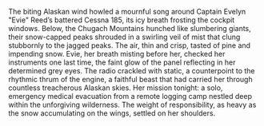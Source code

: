 The biting Alaskan wind howled a mournful song around Captain Evelyn "Evie" Reed’s battered Cessna 185, its icy breath frosting the cockpit windows.  Below, the Chugach Mountains hunched like slumbering giants, their snow-capped peaks shrouded in a swirling veil of mist that clung stubbornly to the jagged peaks. The air, thin and crisp, tasted of pine and impending snow.  Evie, her breath misting before her, checked her instruments one last time, the faint glow of the panel reflecting in her determined grey eyes.  The radio crackled with static, a counterpoint to the rhythmic thrum of the engine, a faithful beast that had carried her through countless treacherous Alaskan skies.  Her mission tonight: a solo, emergency medical evacuation from a remote logging camp nestled deep within the unforgiving wilderness.  The weight of responsibility, as heavy as the snow accumulating on the wings, settled on her shoulders.
